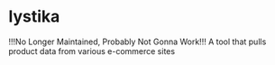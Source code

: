 # lystika
!!!No Longer Maintained, Probably Not Gonna Work!!!
A tool that pulls product data from various e-commerce sites
